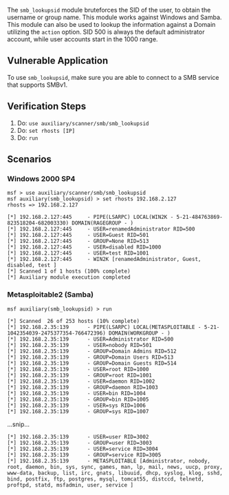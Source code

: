 The `smb_lookupsid` module bruteforces the SID of the user, to obtain the username or group name.
This module works against Windows and Samba.
This module can also be used to lookup the information against a Domain utilizing the `action` option.
SID 500 is always the default administrator account, while user accounts start in the 1000 range.

## Vulnerable Application

To use `smb_lookupsid`, make sure you are able to connect to a SMB service that supports SMBv1.

## Verification Steps

1. Do: ```use auxiliary/scanner/smb/smb_lookupsid``` 
2. Do: ```set rhosts [IP]```
3. Do: ```run```

## Scenarios

### Windows 2000 SP4

```
msf > use auxiliary/scanner/smb/smb_lookupsid 
msf auxiliary(smb_lookupsid) > set rhosts 192.168.2.127
rhosts => 192.168.2.127

[*] 192.168.2.127:445     - PIPE(LSARPC) LOCAL(WIN2K - 5-21-484763869-823518204-682003330) DOMAIN(RAGEGROUP - )
[*] 192.168.2.127:445     - USER=renamedAdministrator RID=500
[*] 192.168.2.127:445     - USER=Guest RID=501
[*] 192.168.2.127:445     - GROUP=None RID=513
[*] 192.168.2.127:445     - USER=disabled RID=1000
[*] 192.168.2.127:445     - USER=test RID=1001
[*] 192.168.2.127:445     - WIN2K [renamedAdministrator, Guest, disabled, test ]
[*] Scanned 1 of 1 hosts (100% complete)
[*] Auxiliary module execution completed
```

### Metasploitable2 (Samba)

```
msf auxiliary(smb_lookupsid) > run

[*] Scanned  26 of 253 hosts (10% complete)
[*] 192.168.2.35:139      - PIPE(LSARPC) LOCAL(METASPLOITABLE - 5-21-1042354039-2475377354-766472396) DOMAIN(WORKGROUP - )
[*] 192.168.2.35:139      - USER=Administrator RID=500
[*] 192.168.2.35:139      - USER=nobody RID=501
[*] 192.168.2.35:139      - GROUP=Domain Admins RID=512
[*] 192.168.2.35:139      - GROUP=Domain Users RID=513
[*] 192.168.2.35:139      - GROUP=Domain Guests RID=514
[*] 192.168.2.35:139      - USER=root RID=1000
[*] 192.168.2.35:139      - GROUP=root RID=1001
[*] 192.168.2.35:139      - USER=daemon RID=1002
[*] 192.168.2.35:139      - GROUP=daemon RID=1003
[*] 192.168.2.35:139      - USER=bin RID=1004
[*] 192.168.2.35:139      - GROUP=bin RID=1005
[*] 192.168.2.35:139      - USER=sys RID=1006
[*] 192.168.2.35:139      - GROUP=sys RID=1007
```
...snip...

```
[*] 192.168.2.35:139      - USER=user RID=3002
[*] 192.168.2.35:139      - GROUP=user RID=3003
[*] 192.168.2.35:139      - USER=service RID=3004
[*] 192.168.2.35:139      - GROUP=service RID=3005
[*] 192.168.2.35:139      - METASPLOITABLE [Administrator, nobody, root, daemon, bin, sys, sync, games, man, lp, mail, news, uucp, proxy, www-data, backup, list, irc, gnats, libuuid, dhcp, syslog, klog, sshd, bind, postfix, ftp, postgres, mysql, tomcat55, distccd, telnetd, proftpd, statd, msfadmin, user, service ]
```